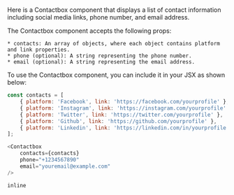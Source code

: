 # <ContactBox>

Here is a Contactbox component that displays a list of contact information including social media links, phone number, and email address.

The Contactbox component accepts the following props:

    * contacts: An array of objects, where each object contains platform and link properties.
    * phone (optional): A string representing the phone number.
    * email (optional): A string representing the email address.
  
To use the Contactbox component, you can include it in your JSX as shown below:

```javascript
const contacts = [
    { platform: 'Facebook', link: 'https://facebook.com/yourprofile' },
    { platform: 'Instagram', link: 'https://instagram.com/yourprofile' },
    { platform: 'Twitter', link: 'https://twitter.com/yourprofile' },
    { platform: 'Github', link: 'https://github.com/yourprofile' },
    { platform: 'Linkedin', link: 'https://linkedin.com/in/yourprofile' },
];

<Contactbox 
    contacts={contacts} 
    phone="+1234567890" 
    email="youremail@example.com" 
/>
```

```inline```